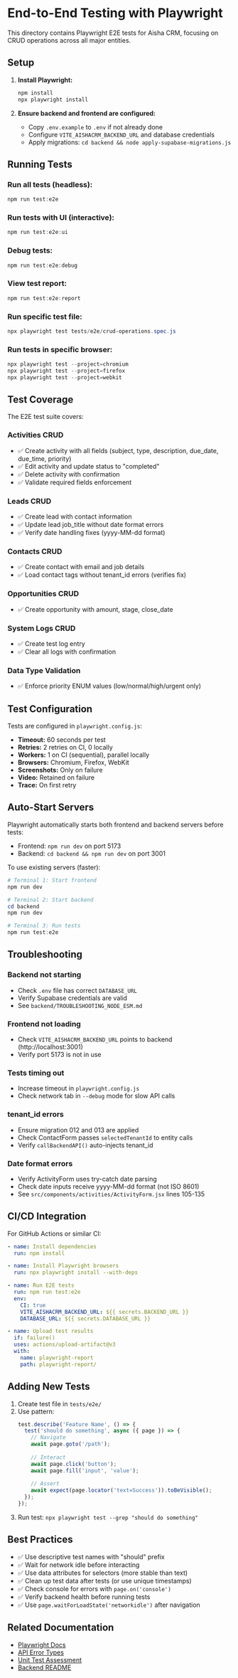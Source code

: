 # End-to-End Testing with Playwright

This directory contains Playwright E2E tests for Aisha CRM, focusing on CRUD operations across all major entities.

## Setup

1. **Install Playwright:**
   ```powershell
   npm install
   npx playwright install
   ```

2. **Ensure backend and frontend are configured:**
   - Copy `.env.example` to `.env` if not already done
   - Configure `VITE_AISHACRM_BACKEND_URL` and database credentials
   - Apply migrations: `cd backend && node apply-supabase-migrations.js`

## Running Tests

### Run all tests (headless):
```powershell
npm run test:e2e
```

### Run tests with UI (interactive):
```powershell
npm run test:e2e:ui
```

### Debug tests:
```powershell
npm run test:e2e:debug
```

### View test report:
```powershell
npm run test:e2e:report
```

### Run specific test file:
```powershell
npx playwright test tests/e2e/crud-operations.spec.js
```

### Run tests in specific browser:
```powershell
npx playwright test --project=chromium
npx playwright test --project=firefox
npx playwright test --project=webkit
```

## Test Coverage

The E2E test suite covers:

### Activities CRUD
- ✅ Create activity with all fields (subject, type, description, due_date, due_time, priority)
- ✅ Edit activity and update status to "completed"
- ✅ Delete activity with confirmation
- ✅ Validate required fields enforcement

### Leads CRUD
- ✅ Create lead with contact information
- ✅ Update lead job_title without date format errors
- ✅ Verify date handling fixes (yyyy-MM-dd format)

### Contacts CRUD
- ✅ Create contact with email and job details
- ✅ Load contact tags without tenant_id errors (verifies fix)

### Opportunities CRUD
- ✅ Create opportunity with amount, stage, close_date

### System Logs CRUD
- ✅ Create test log entry
- ✅ Clear all logs with confirmation

### Data Type Validation
- ✅ Enforce priority ENUM values (low/normal/high/urgent only)

## Test Configuration

Tests are configured in `playwright.config.js`:

- **Timeout:** 60 seconds per test
- **Retries:** 2 retries on CI, 0 locally
- **Workers:** 1 on CI (sequential), parallel locally
- **Browsers:** Chromium, Firefox, WebKit
- **Screenshots:** Only on failure
- **Video:** Retained on failure
- **Trace:** On first retry

## Auto-Start Servers

Playwright automatically starts both frontend and backend servers before tests:
- Frontend: `npm run dev` on port 5173
- Backend: `cd backend && npm run dev` on port 3001

To use existing servers (faster):
```powershell
# Terminal 1: Start frontend
npm run dev

# Terminal 2: Start backend
cd backend
npm run dev

# Terminal 3: Run tests
npm run test:e2e
```

## Troubleshooting

### Backend not starting
- Check `.env` file has correct `DATABASE_URL`
- Verify Supabase credentials are valid
- See `backend/TROUBLESHOOTING_NODE_ESM.md`

### Frontend not loading
- Check `VITE_AISHACRM_BACKEND_URL` points to backend (http://localhost:3001)
- Verify port 5173 is not in use

### Tests timing out
- Increase timeout in `playwright.config.js`
- Check network tab in `--debug` mode for slow API calls

### tenant_id errors
- Ensure migration 012 and 013 are applied
- Check ContactForm passes `selectedTenantId` to entity calls
- Verify `callBackendAPI()` auto-injects tenant_id

### Date format errors
- Verify ActivityForm uses try-catch date parsing
- Check date inputs receive yyyy-MM-dd format (not ISO 8601)
- See `src/components/activities/ActivityForm.jsx` lines 105-135

## CI/CD Integration

For GitHub Actions or similar CI:

```yaml
- name: Install dependencies
  run: npm install

- name: Install Playwright browsers
  run: npx playwright install --with-deps

- name: Run E2E tests
  run: npm run test:e2e
  env:
    CI: true
    VITE_AISHACRM_BACKEND_URL: ${{ secrets.BACKEND_URL }}
    DATABASE_URL: ${{ secrets.DATABASE_URL }}

- name: Upload test results
  if: failure()
  uses: actions/upload-artifact@v3
  with:
    name: playwright-report
    path: playwright-report/
```

## Adding New Tests

1. Create test file in `tests/e2e/`
2. Use pattern:
   ```javascript
   test.describe('Feature Name', () => {
     test('should do something', async ({ page }) => {
       // Navigate
       await page.goto('/path');
       
       // Interact
       await page.click('button');
       await page.fill('input', 'value');
       
       // Assert
       await expect(page.locator('text=Success')).toBeVisible();
     });
   });
   ```
3. Run test: `npx playwright test --grep "should do something"`

## Best Practices

- ✅ Use descriptive test names with "should" prefix
- ✅ Wait for network idle before interacting
- ✅ Use data attributes for selectors (more stable than text)
- ✅ Clean up test data after tests (or use unique timestamps)
- ✅ Check console for errors with `page.on('console')`
- ✅ Verify backend health before running tests
- ✅ Use `page.waitForLoadState('networkidle')` after navigation

## Related Documentation

- [Playwright Docs](https://playwright.dev)
- [API Error Types](../docs/API_ERROR_TYPES.md)
- [Unit Test Assessment](../docs/UNIT_TEST_ASSESSMENT.md)
- [Backend README](../backend/README.md)
